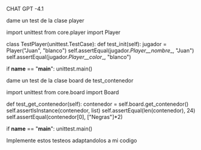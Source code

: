CHAT GPT -4.1

dame un test de la clase player 

import unittest
from core.player import Player

class TestPlayer(unittest.TestCase):
    def test_init(self):
        jugador = Player("Juan", "blanco")
        self.assertEqual(jugador._Player__nombre__, "Juan")
        self.assertEqual(jugador._Player__color__, "blanco")

if __name__ == "__main__":
    unittest.main()

dame un test de la clase board  de test_contenedor

import unittest
from core.board import Board

 def test_get_contenedor(self):
        contenedor = self.board.get_contenedor()
        self.assertIsInstance(contenedor, list)
        self.assertEqual(len(contenedor), 24)
        self.assertEqual(contenedor[0], ["Negras"]*2)

if __name__ == "__main__":
    unittest.main()

Implemente estos testeos adaptandolos a mi codigo
